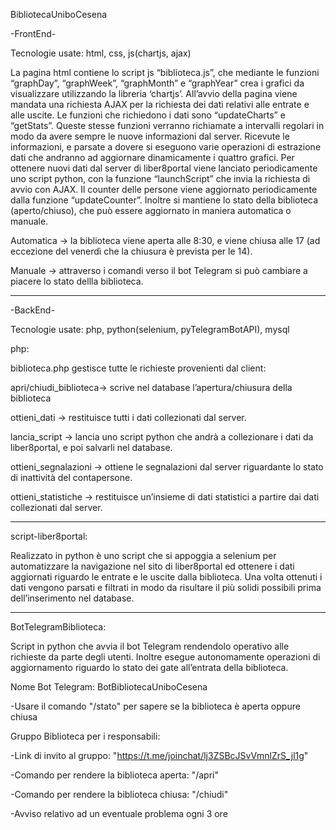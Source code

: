 BibliotecaUniboCesena


-FrontEnd-

Tecnologie usate: html, css, js(chartjs, ajax)

La pagina html contiene lo script js “biblioteca.js”, che mediante le funzioni “graphDay”, “graphWeek”, “graphMonth” e “graphYear” crea i grafici da visualizzare utilizzando la libreria ‘chartjs’.
All’avvio della pagina viene mandata una richiesta AJAX per la richiesta dei dati relativi alle entrate e alle uscite. Le funzioni che richiedono i dati sono “updateCharts” e “getStats”.
Queste stesse funzioni verranno richiamate a intervalli regolari in modo da avere sempre le nuove informazioni dal server. Ricevute le informazioni, e parsate a dovere si eseguono varie operazioni di estrazione dati che andranno ad aggiornare dinamicamente i quattro grafici.
Per ottenere nuovi dati dal server di liber8portal viene lanciato periodicamente uno script python, con la funzione “launchScript” che invia la richiesta di avvio con AJAX.
Il counter delle persone viene aggiornato periodicamente dalla funzione “updateCounter”. Inoltre si mantiene lo stato della biblioteca (aperto/chiuso), che può essere aggiornato in maniera automatica o manuale.

Automatica -> la biblioteca viene aperta alle 8:30, e viene chiusa alle 17 (ad eccezione del venerdì che la chiusura è prevista per le 14).

Manuale -> attraverso i comandi verso il bot Telegram si può cambiare a piacere lo stato dellla biblioteca.

----------------------------------------------------------------------------------------------------

-BackEnd-

Tecnologie usate: php, python(selenium, pyTelegramBotAPI), mysql


php:

biblioteca.php gestisce tutte le richieste provenienti dal client:

apri/chiudi_biblioteca-> scrive nel database l’apertura/chiusura della biblioteca

ottieni_dati -> restituisce tutti i dati collezionati dal server.

lancia_script -> lancia uno script python che andrà a collezionare i dati da liber8portal, e poi salvarli nel database.

ottieni_segnalazioni -> ottiene le segnalazioni dal server riguardante lo stato di inattività del contapersone.

ottieni_statistiche -> restituisce un’insieme di dati statistici a partire dai dati collezionati dal server.

----------------------------------------------------------------------------------------------------

script-liber8portal:

Realizzato in python è uno script che si appoggia a selenium per automatizzare la navigazione nel sito di liber8portal ed ottenere i dati aggiornati riguardo le entrate e le uscite dalla biblioteca.
Una volta ottenuti i dati vengono parsati e filtrati in modo da risultare il più solidi possibili prima dell’inserimento nel database.

----------------------------------------------------------------------------------------------------

BotTelegramBiblioteca:

Script in python che avvia il bot Telegram rendendolo operativo alle richieste da parte degli utenti.
Inoltre esegue autonomamente operazioni di aggiornamento riguardo lo stato dei gate all’entrata della biblioteca.

Nome Bot Telegram: BotBibliotecaUniboCesena

-Usare il comando "/stato" per sapere se la biblioteca è aperta oppure chiusa

Gruppo Biblioteca per i responsabili:

-Link di invito al gruppo: "https://t.me/joinchat/lj3ZSBcJSvVmnlZrS_jl1g"

-Comando per rendere la biblioteca aperta: "/apri"

-Comando per rendere la biblioteca chiusa: "/chiudi"

-Avviso relativo ad un eventuale problema ogni 3 ore